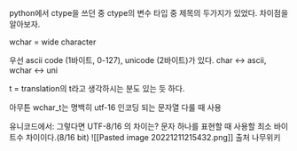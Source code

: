 ---
---

python에서 ctype을 쓰던 중 ctype의 변수 타입 중 제목의 두가지가 있었다. 차이점을 알아보자.

wchar = wide character

우선 ascii code (1바이트, 0-127), unicode (2바이트)가 있다.
char <-> ascii, wchar <-> uni

t = translation의 t라고 생각하시는 분도 있는 듯 하다.

아무튼 wchar_t는 명백히 utf-16 인코딩 되는 문자열 다룰 때 사용

유니코드에서:
그렇다면 UTF-8/16 의 차이는? 문자 하나를 표현할 때 사용할 최소 바이트수 차이이다.(8/16 bit) 
![[Pasted image 20221211215432.png]]
출처 나무위키